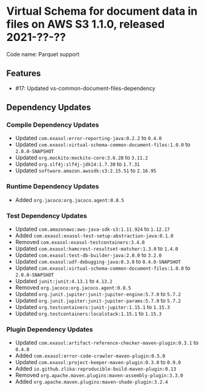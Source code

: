 # Virtual Schema for document data in files on AWS S3 1.1.0, released 2021-??-??

Code name: Parquet support

## Features

* #17: Updated vs-common-document-files-dependency

## Dependency Updates

### Compile Dependency Updates

* Updated `com.exasol:error-reporting-java:0.2.2` to `0.4.0`
* Updated `com.exasol:virtual-schema-common-document-files:1.0.0` to `2.0.0-SNAPSHOT`
* Updated `org.mockito:mockito-core:3.6.28` to `3.11.2`
* Updated `org.slf4j:slf4j-jdk14:1.7.30` to `1.7.31`
* Updated `software.amazon.awssdk:s3:2.15.51` to `2.16.95`

### Runtime Dependency Updates

* Added `org.jacoco:org.jacoco.agent:0.8.5`

### Test Dependency Updates

* Updated `com.amazonaws:aws-java-sdk-s3:1.11.924` to `1.12.17`
* Added `com.exasol:exasol-test-setup-abstraction-java:0.1.0`
* Removed `com.exasol:exasol-testcontainers:3.4.0`
* Updated `com.exasol:hamcrest-resultset-matcher:1.3.0` to `1.4.0`
* Updated `com.exasol:test-db-builder-java:2.0.0` to `3.2.0`
* Updated `com.exasol:udf-debugging-java:0.3.0` to `0.4.0-SNAPSHOT`
* Updated `com.exasol:virtual-schema-common-document-files:1.0.0` to `2.0.0-SNAPSHOT`
* Updated `junit:junit:4.13.1` to `4.13.2`
* Removed `org.jacoco:org.jacoco.agent:0.8.5`
* Updated `org.junit.jupiter:junit-jupiter-engine:5.7.0` to `5.7.2`
* Updated `org.junit.jupiter:junit-jupiter-params:5.7.0` to `5.7.2`
* Updated `org.testcontainers:junit-jupiter:1.15.1` to `1.15.3`
* Updated `org.testcontainers:localstack:1.15.1` to `1.15.3`

### Plugin Dependency Updates

* Updated `com.exasol:artifact-reference-checker-maven-plugin:0.3.1` to `0.4.0`
* Added `com.exasol:error-code-crawler-maven-plugin:0.5.0`
* Updated `com.exasol:project-keeper-maven-plugin:0.3.0` to `0.9.0`
* Added `io.github.zlika:reproducible-build-maven-plugin:0.13`
* Removed `org.apache.maven.plugins:maven-assembly-plugin:3.3.0`
* Added `org.apache.maven.plugins:maven-shade-plugin:3.2.4`

